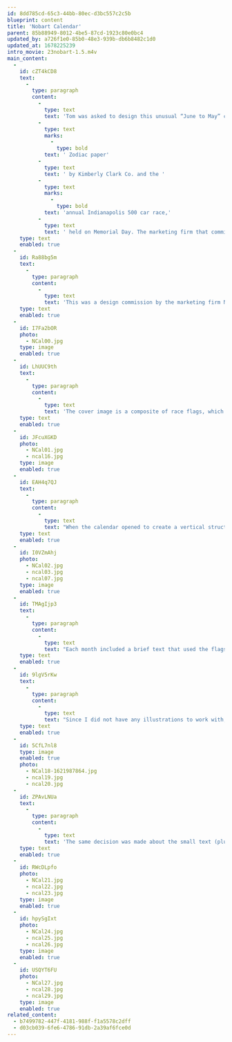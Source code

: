 ```yaml
---
id: 8dd785cd-65c3-44bb-80ec-d3bc557c2c5b
blueprint: content
title: 'Nobart Calendar'
parent: 85b88949-8012-4be5-87cd-1923c80e0bc4
updated_by: a726f1e0-85b0-48e3-939b-db6b8482c1d0
updated_at: 1678225239
intro_movie: 23nobart-1.5.m4v
main_content:
  -
    id: cZT4kCD8
    text:
      -
        type: paragraph
        content:
          -
            type: text
            text: 'Tom was asked to design this unusual “June to May” calendar to promote both the new'
          -
            type: text
            marks:
              -
                type: bold
            text: ' Zodiac paper'
          -
            type: text
            text: ' by Kimberly Clark Co. and the '
          -
            type: text
            marks:
              -
                type: bold
            text: 'annual Indianapolis 500 car race,'
          -
            type: text
            text: ' held on Memorial Day. The marketing firm that commissioned this design, Nobart Design, also published the calendar to feature their illustrators.'
    type: text
    enabled: true
  -
    id: Ra88bg5m
    text:
      -
        type: paragraph
        content:
          -
            type: text
            text: 'This was a design commission by the marketing firm Nobart Design (Indianapolis, IN), which I free-lanced for while in Indiana. The project promoted the new paper line by Kimberly Clark Co., called Zodiac paper, as well as the annual Indianapolis 500 car race. The calendar was planned to start with June so it could end the year with May and the Memorial Day race. It also featured illustrators Nobart Design had used, one for each month. Not having the illustrations in hand until late in the design process, I designed a “neutral” system to accommodate the illustrations, deciding on a 12x12 inch format. This format featured the flags used in the race, each color having special significance, and also provided a means to celebrate the Zodiac colored paper. Thus, the calendar became more like a keepsake, less likely to be trashed at the end of each year.'
    type: text
    enabled: true
  -
    id: I7Fa2bOR
    photo:
      - NCal00.jpg
    type: image
    enabled: true
  -
    id: LhUUC9th
    text:
      -
        type: paragraph
        content:
          -
            type: text
            text: 'The cover image is a composite of race flags, which became integral to the main design system throughout.'
    type: text
    enabled: true
  -
    id: JFcuXGKD
    photo:
      - NCal01.jpg
      - ncal16.jpg
    type: image
    enabled: true
  -
    id: EAH4q7QJ
    text:
      -
        type: paragraph
        content:
          -
            type: text
            text: "When the calendar opened to create a vertical structure with two squares, the top page of the spread contained the visual expression (illustrations), while the bottom contained the calendar’s information system. The first calendar spread provided the general information about the race and Nobart Design, its upper page containing a key to the flags and their meaning.\_"
    type: text
    enabled: true
  -
    id: I0VZmAhj
    photo:
      - NCal02.jpg
      - ncal03.jpg
      - ncal07.jpg
    type: image
    enabled: true
  -
    id: TMAgIjp3
    text:
      -
        type: paragraph
        content:
          -
            type: text
            text: "Each month included a brief text that used the flags to describe symbolic values and information on the race itself. Another imposed limitation was that the calendar’s information page could only use two colors (I choose black and red) due to budget limits. Today this seems awkward since the illustration pages were not limited to colors—but in those days such limitations were often necessary. I could only hope that the two colors, black and red, would generally work out okay for the colored papers I was to use, which I also had not yet received examples of until late in the process.\_"
    type: text
    enabled: true
  -
    id: 9lgV5rKw
    text:
      -
        type: paragraph
        content:
          -
            type: text
            text: "Since I did not have any illustrations to work with, I focused on the information page of the calendar. I decided to limit that area strictly to typographic elements, allowing the eventual illustrations to be uninhibited. While the information page was meant to remain practical (functional), I also decided to not merely repeat each page (as calendar conventions dictate) but push the layout and typography to express a degree of controlled playfulness (also supportive of the calendar’s tendency to be a decorative object in any business environment). Once I decided to use a number (vs. a name) for each month as a primary component, the rest of the elements were designed to harmonize with that letterform.\_"
    type: text
    enabled: true
  -
    id: 5CfL7nl8
    type: image
    enabled: true
    photo:
      - NCal18-1621987864.jpg
      - ncal19.jpg
      - ncal20.jpg
  -
    id: ZPAvLNUa
    text:
      -
        type: paragraph
        content:
          -
            type: text
            text: 'The same decision was made about the small text (plus an abstraction of the flags as a logo). Note also that the entire layout and typesetting was done by hand, with parts cut and pasted into place after receiving most of it from the typesetters in basic formats (positioning as shown being cost prohibitive, typical from that time and state of technology).'
    type: text
    enabled: true
  -
    id: RWcDLpfo
    photo:
      - NCal21.jpg
      - ncal22.jpg
      - ncal23.jpg
    type: image
    enabled: true
  -
    id: hpySgIxt
    photo:
      - NCal24.jpg
      - ncal25.jpg
      - ncal26.jpg
    type: image
    enabled: true
  -
    id: USQYT6FU
    photo:
      - NCal27.jpg
      - ncal28.jpg
      - ncal29.jpg
    type: image
    enabled: true
related_content:
  - b7499782-447f-4181-988f-f1a5578c2dff
  - d03cb039-6fe6-4786-91db-2a39af6fce0d
---
```

